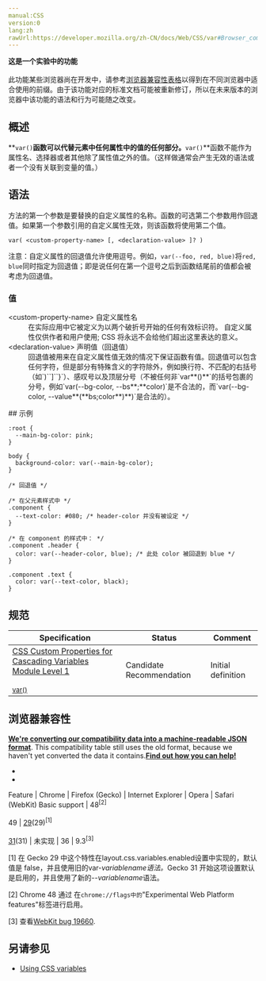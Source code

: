 ```yaml
---
manual:CSS
version:0
lang:zh
rawUrl:https://developer.mozilla.org/zh-CN/docs/Web/CSS/var#Browser_compatibility
---
```






**这是一个实验中的功能**<br></br>此功能某些浏览器尚在开发中，请参考[浏览器兼容性表格](%32539 "")以得到在不同浏览器中适合使用的前缀。由于该功能对应的标准文档可能被重新修订，所以在未来版本的浏览器中该功能的语法和行为可能随之改变。




## 概述<a name="概述"></a>


**`var()`**函数可以代替元素中任何属性中的值的任何部分。**`var()`**函数不能作为属性名、选择器或者其他除了属性值之外的值。（这样做通常会产生无效的语法或者一个没有关联到变量的值。）


## 语法<a name="语法"></a>


方法的第一个参数是要替换的自定义属性的名称。函数的可选第二个参数用作回退值。如果第一个参数引用的自定义属性无效，则该函数将使用第二个值。


```
var( <custom-property-name> [, <declaration-value> ]? )

```


注意：自定义属性的回退值允许使用逗号。例如，`var(--foo, red, blue)`将`red, blue`同时指定为回退值；即是说任何在第一个逗号之后到函数结尾前的值都会被考虑为回退值。



### 值<a name="值"></a>
<dl><dt id=''>&lt;custom-property-name&gt; 自定义属性名</dt><dd>在实际应用中它被定义为以两个破折号开始的任何有效标识符。 自定义属性仅供作者和用户使用; CSS 将永远不会给他们超出这里表达的意义。</dd><dt id=''>&lt;declaration-value&gt; 声明值（回退值）</dt><dd>回退值被用来在自定义属性值无效的情况下保证函数有值。回退值可以包含任何字符，但是部分有特殊含义的字符除外，例如换行符、不匹配的右括号（如`)``]``}`）、感叹号以及顶层分号（不被任何非`var**()**`的括号包裹的分号，例如`var(--bg-color, --bs**;**color)`是不合法的，而`var(--bg-color, --value**(**bs;color**)**)`是合法的）。</dd></dl>
## 示例<a name="示例"></a>

```
:root {
  --main-bg-color: pink;
}

body {
  background-color: var(--main-bg-color);
}
```

```
/* 回退值 */

/* 在父元素样式中 */
.component {
  --text-color: #080; /* header-color 并没有被设定 */
}

/* 在 component 的样式中： */
.component .header {
  color: var(--header-color, blue); /* 此处 color 被回退到 blue */
}

.component .text {
  color: var(--text-color, black);
}
```

## 规范<a name="规范"></a>

Specification | Status | Comment 
 ---  |  ---  |  ---  | 
[CSS Custom Properties for Cascading Variables Module Level 1<br></br><small>var()</small>](%32540 "") | Candidate Recommendation | Initial definition 


## 浏览器兼容性<a name="浏览器兼容性"></a>


**[We&#39;re converting our compatibility data into a machine-readable JSON format](%3344 "")**. This compatibility table still uses the old format, because we haven&#39;t yet converted the data it contains.**[Find out how you can help!](%3392 "")**


* 
* 

Feature | Chrome | Firefox (Gecko) | Internet Explorer | Opera | Safari (WebKit) 
Basic support | 48<sup>[2]</sup><br></br>49 | [29](%6948 "Released on 2014-04-29.")(29)<sup>[1]</sup><br></br>[31](%4423 "Released on 2014-07-22.")(31) | 未实现 | 36 | 9.3<sup>[3]</sup> 





[1] 在 Gecko 29 中这个特性在layout.css.variables.enabled设置中实现的，默认值是 false，并且使用旧的var-<var>variablename语法。</var>Gecko 31 开始这项设置默认是启用的，并且使用了新的--<var>variablename</var>语法。



[2] Chrome 48 通过 在`chrome://flags中的`&quot;Experimental Web Platform features&quot;标签进行启用。



[3] 查看[WebKit bug 19660](%32541 "").


## 另请参见<a name="另请参见"></a>

* [Using CSS variables](%32542 "")



